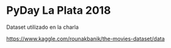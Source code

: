 # PyDay La Plata 2018


Dataset utilizado en la charla

https://www.kaggle.com/rounakbanik/the-movies-dataset/data
